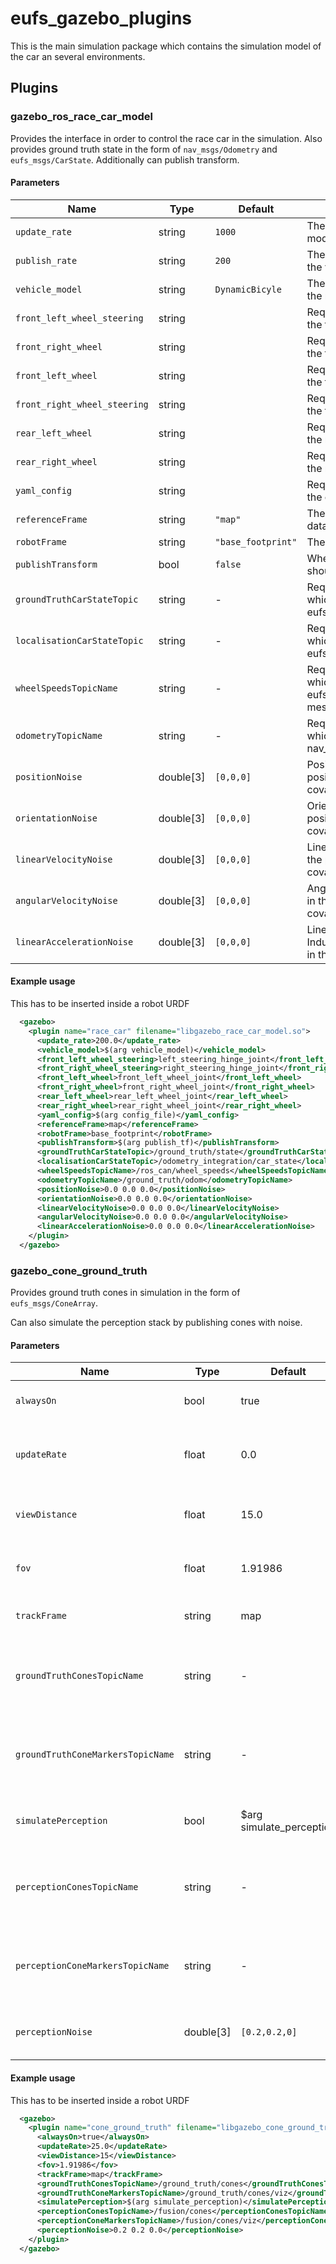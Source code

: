 
# eufs_gazebo_plugins

This is the main simulation package which contains the simulation model of the car an several environments.

## Plugins

### gazebo_ros_race_car_model

Provides the interface in order to control the race car in the simulation.
Also provides ground truth state in the form of `nav_msgs/Odometry` and  
`eufs_msgs/CarState`. Additionally can publish transform.

#### Parameters

| Name | Type | Default | Purpose |
| ----- | ---- |  ------ | ------- |
| `update_rate`                | string    | `1000`             | The update rate of the vehicle model. |
| `publish_rate`               | string    | `200`              | The rate to publish messages of the vehicle model. |
| `vehicle_model`              | string    | `DynamicBicyle`    | The vehicle model class to use for the race car. |
| `front_left_wheel_steering`  | string    |                    | Required parameter. The name of the front left  steering wheel joint. |
| `front_right_wheel`          | string    |                    | Required parameter. The name of the front right steering wheel joint. |
| `front_left_wheel`           | string    |                    | Required parameter. The name of the front left  wheel joint. |
| `front_right_wheel_steering` | string    |                    | Required parameter. The name of the front right wheel joint. |
| `rear_left_wheel`            | string    |                    | Required parameter. The name of the rear  left  wheel joint. |
| `rear_right_wheel`           | string    |                    | Required parameter. The name of the rear  right wheel joint. |
| `yaml_config`                | string    |                    | Required parameter. The path to the config file describing the car. |
| `referenceFrame`             | string    | `"map"`            | The tf frame in which to publish data. |
| `robotFrame`                 | string    | `"base_footprint"` | The tf frame of the robot. |
| `publishTransform`           | bool      | `false`            | Whether or not the tf of the car should be published |
| `groundTruthCarStateTopic`   | string    | -                  | Required parameter. The topic in which to publish the ground truth eufs_msgs/CarState message. |
| `localisationCarStateTopic`  | string    | -                  | Required parameter. The topic in which to publish the eufs_msgs/CarState message. |
| `wheelSpeedsTopicName`       | string    | -                  | Required parameter. The topic in which to publish the eufs_msgs/WheelSpeedsStamped message. |
| `odometryTopicName`          | string    | -                  | Required parameter. The topic in which to publish the nav_msgs/Odometry message. |
| `positionNoise`              | double[3] | `[0,0,0]`          | Position noise.            Inducted in the position fields and in the covariance. ([x, y, z]) |
| `orientationNoise`           | double[3] | `[0,0,0]`          | Orientation noise.         Inducted in the position fields and in the covariance. ([yaw, pitch, roll]) |
| `linearVelocityNoise`        | double[3] | `[0,0,0]`          | Linear velocity noise.     Inducted in the position fields and in the covariance. ([x, y, z]) |
| `angularVelocityNoise`       | double[3] | `[0,0,0]`          | Angular velocity noise.    Inducted in the position fields and in the covariance. ([x, y, z]) |
| `linearAccelerationNoise`    | double[3] | `[0,0,0]`          | Linear acceleration noise. Inducted in the position fields and in the covariance. ([x, y, z]) |

#### Example usage

This has to be inserted inside a robot URDF

```xml
  <gazebo>
    <plugin name="race_car" filename="libgazebo_race_car_model.so">
      <update_rate>200.0</update_rate>
      <vehicle_model>$(arg vehicle_model)</vehicle_model>
      <front_left_wheel_steering>left_steering_hinge_joint</front_left_wheel_steering>
      <front_right_wheel_steering>right_steering_hinge_joint</front_right_wheel_steering>
      <front_left_wheel>front_left_wheel_joint</front_left_wheel>
      <front_right_wheel>front_right_wheel_joint</front_right_wheel>
      <rear_left_wheel>rear_left_wheel_joint</rear_left_wheel>
      <rear_right_wheel>rear_right_wheel_joint</rear_right_wheel>
      <yaml_config>$(arg config_file)</yaml_config>
      <referenceFrame>map</referenceFrame>
      <robotFrame>base_footprint</robotFrame>
      <publishTransform>$(arg publish_tf)</publishTransform>
      <groundTruthCarStateTopic>/ground_truth/state</groundTruthCarStateTopic>
      <localisationCarStateTopic>/odometry_integration/car_state</localisationCarStateTopic>
      <wheelSpeedsTopicName>/ros_can/wheel_speeds</wheelSpeedsTopicName>
      <odometryTopicName>/ground_truth/odom</odometryTopicName>
      <positionNoise>0.0 0.0 0.0</positionNoise>
      <orientationNoise>0.0 0.0 0.0</orientationNoise>
      <linearVelocityNoise>0.0 0.0 0.0</linearVelocityNoise>
      <angularVelocityNoise>0.0 0.0 0.0</angularVelocityNoise>
      <linearAccelerationNoise>0.0 0.0 0.0</linearAccelerationNoise>
    </plugin>
  </gazebo>
```

### gazebo_cone_ground_truth

Provides ground truth cones in simulation in the form of `eufs_msgs/ConeArray`.

Can also simulate the perception stack by publishing cones with noise.

#### Parameters

| Name | Type | Default | Purpose |
| ----- | ---- |  ------ | ------- |
| `alwaysOn`                        | bool      | true                     | Should Gazebo always invoke this plugin?  |
| `updateRate`                      | float     | 0.0                      | The rate at which this plugin publishes data. Default is as fast as possible. |
| `viewDistance`                    | float     | 15.0                     | Distance from the car within which cones will be published |
| `fov`                             | float     | 1.91986                  | Angle in front of the car within which the cones will be published |
| `trackFrame`                      | string    | map                      | The tf frame in which to publish the track. |
| `groundTruthConesTopicName`       | string    | -                        | Required parameter. The topic in which to publish the eufs_msgs/CarState message. |
| `groundTruthConeMarkersTopicName` | string    | -                        | Required parameter. The topic in which to publish the eufs_msgs/CarState message. |
| `simulatePerception`              | bool      | $arg simulate_perception | Should cones be published to the perception cones topic |
| `perceptionConesTopicName`        | string    | -                        | Required parameter. The topic in which to publish the eufs_msgs/CarState message. |
| `perceptionConeMarkersTopicName`  | string    | -                        | Required parameter. The topic in which to publish the eufs_msgs/CarState message. |
| `perceptionNoise`                 | double[3] | `[0.2,0.2,0]`            | Noise of the cones published to the perception cones topic |

#### Example usage

This has to be inserted inside a robot URDF

```xml
  <gazebo>
    <plugin name="cone_ground_truth" filename="libgazebo_cone_ground_truth.so">
      <alwaysOn>true</alwaysOn>
      <updateRate>25.0</updateRate>
      <viewDistance>15</viewDistance>
      <fov>1.91986</fov>
      <trackFrame>map</trackFrame>
      <groundTruthConesTopicName>/ground_truth/cones</groundTruthConesTopicName>
      <groundTruthConeMarkersTopicName>/ground_truth/cones/viz</groundTruthConeMarkersTopicName>
      <simulatePerception>$(arg simulate_perception)</simulatePerception>
      <perceptionConesTopicName>/fusion/cones</perceptionConesTopicName>
      <perceptionConeMarkersTopicName>/fusion/cones/viz</perceptionConeMarkersTopicName>
      <perceptionNoise>0.2 0.2 0.0</perceptionNoise>
    </plugin>
  </gazebo>
```
